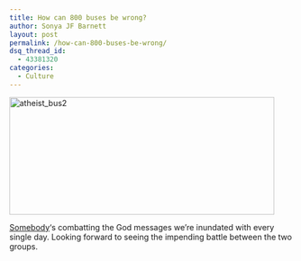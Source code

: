 ```yaml
---
title: How can 800 buses be wrong?
author: Sonya JF Barnett
layout: post
permalink: /how-can-800-buses-be-wrong/
dsq_thread_id:
  - 43381320
categories:
  - Culture
---
```

<img src="http://hypenotic.com/wordpress/wp-content/uploads/2009/01/atheist_bus2.jpg" alt="atheist_bus2" title="atheist_bus2" width="470" height="209" class="alignnone size-full wp-image-967" />

[Somebody][1]&#8216;s combatting the God messages we&#8217;re inundated with every single day. Looking forward to seeing the impending battle between the two groups.

 [1]: http://www.guardian.co.uk/commentisfree/2009/jan/06/religion-atheism
